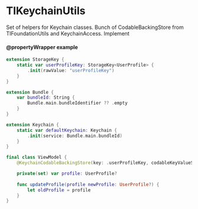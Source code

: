 # TIKeychainUtils

Set of helpers for Keychain classes.
Bunch of CodableBackingStore from TIFoundationUtils and KeychainAccess.
Implement 

#### @propertyWrapper example

```swift
extension StorageKey {
    static var userProfileKey: StorageKey<UserProfile> {
        .init(rawValue: "userProfileKey")
    }
}

extension Bundle {
    var bundleId: String {
        Bundle.main.bundleIdentifier ?? .empty
    }
}

extension Keychain {
    static var defaultKeychain: Keychain {
        .init(service: Bundle.main.bundleId)
    }
}

final class ViewModel {
    @KeychainCodableBackingStore(key: .userProfileKey, codableKeyValueStorage: .defaultKeychain)

    private(set) var profile: UserProfile?
    
    func updateProfile(profile newProfile: UserProfile?) {
        let oldProfile = profile
    }
}
```

